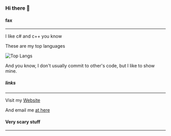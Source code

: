 ### Hi there 👋

#### fax

<hr>
I like c# and c++ you know

These are my top languages

![Top Langs](https://github-readme-stats.vercel.app/api/top-langs/?username=mxp2095onetechguy)

And you know, I don't usually commit to other's code, but I like to show mine.

<!--
**MXP2095onetechguy/mxp2095onetechguy** is a ✨ _special_ ✨ repository because its `README.md` (this file) appears on your GitHub profile.

Here are some ideas to get you started:

- 🔭 I’m currently working on ...
- 🌱 I’m currently learning ...
- 👯 I’m looking to collaborate on ...
- 🤔 I’m looking for help with ...
- 💬 Ask me about ...
- 📫 How to reach me: ...
- 😄 Pronouns: ...
- ⚡ Fun fact: ...
-->

##### links

<hr>

Visit my [Website](https://mxp2095onetechguy.github.io)

And email me [at here](mailto:2000onetechguy@gmail.com)

#### Very scary stuff

<hr>

<div>
  <canvas id="Game" width="500" height="500">
    <script>alert(1);</script>
</div>
